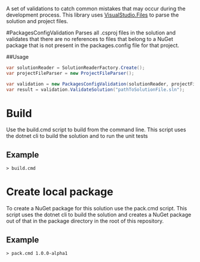 A set of validations to catch common mistakes that may occur during the development process. This library uses [VisualStudio.Files](https://github.com/sanderaernouts/VisualStudio.Files) to parse the solution and project files.

#PackagesConfigValidation
Parses all .csproj files in the solution and validates that there are no references to files that belong to a NuGet package that is not present in the packages.config file for that project.

##Usage
```c#
var solutionReader = SolutionReaderFactory.Create();
var projectFileParser = new ProjectFileParser();

var validation = new PackagesConfigValidation(solutionReader, projectFileParser);
var result = validation.ValidateSolution("pathToSolutionFile.sln");
```

# Build
Use the build.cmd script to build from the command line. This script uses the dotnet cli to build the solution and to run the unit tests

## Example
```
> build.cmd
```

# Create local package
To create a NuGet package for this solution use the pack.cmd script. This script uses the dotnet cli to build the solution and creates a NuGet package out of that in the package directory in the root of this repository.

## Example
```
> pack.cmd 1.0.0-alpha1
```
